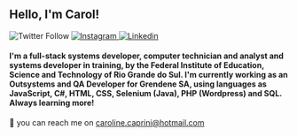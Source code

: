 <h2> Hello, I'm Carol! </h2>

<p>
    <img alt="Twitter Follow" src="https://img.shields.io/twitter/follow/_cprn_?style=social">
    <a href="http://instagram.com/_cprn_"> <img alt="Instagram" src="https://img.shields.io/badge/-Instagram-lightgrey?logo=instagram"> </a>
    <a href="https://www.linkedin.com/in/carolinecaprini/"> <img alt="Linkedin" src="https://img.shields.io/badge/-LinkedIn-blue?logo=linkedin"> </a>
</p>

<h4>
I'm a full-stack systems developer, computer technician and analyst and systems developer in training, by the Federal Institute of Education, Science and Technology of Rio Grande do Sul. I'm currently working as an Outsystems and QA Developer for Grendene SA, using languages as JavaScript, C#, HTML, CSS, Selenium (Java), PHP (Wordpress) and SQL. Always learning more!
</h4>
        
📧 you can reach me on caroline.caprini@hotmail.com

